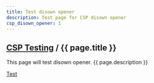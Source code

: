 ```yaml
---
title: Test disown opener
description: Test page for CSP disown opener
csp_disown_opener: 1
---
```


<h2><a href="/csp/">CSP Testing</a> / {{ page.title }}</h2>

This page will test disown opener.
{{ page.description }}


<a href="http://xss.docker/popup" target="_blank">Test</a>
<pre id="asd"></pre>
<script>
window.addEventListener("message", function (e) {
  console.log(e)
  let el = document.createTextNode(JSON.stringify(e.data) + '\n');
  document.getElementById('asd').appendChild(el);
}, false);

setInterval(function (){
  window.postMessage('hello from xss-test', 'http://xss-test.docker')
}, 5000)
</script>

